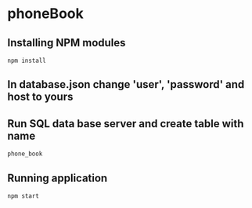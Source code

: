 # phoneBook

## Installing NPM modules

```
npm install
```
## In database.json change 'user', 'password' and host to yours

## Run SQL data base server and create table with name

```
phone_book
```
  
## Running application

```
npm start
```
